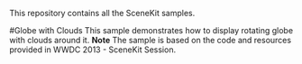 This repository contains all the SceneKit samples.

#Globe with Clouds
This sample demonstrates how to display rotating globe with clouds around it.
**Note** The sample is based on the code and resources provided in WWDC 2013 - SceneKit Session.

